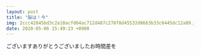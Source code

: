 ```yaml
---
layout: post
title: "脳は！今"
img: 2ccc42845bd3c2a10acfd64ac712d487c278f8d45532d8663b33c0445dc12a89.jpg
date: 2020-05-06 15:49:23 +0900
---
```


ございますありがとうございましたお時間差を
